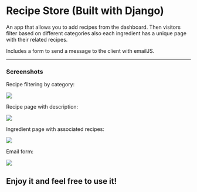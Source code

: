 # Recipe Store (Built with Django)

An app that allows you to add recipes from the dashboard. Then visitors filter based on different categories also each ingredient 
has a unique page with their related recipes.

Includes a form to send a message to the client with emailJS.

---

### Screenshots

Recipe filtering by category:

![](https://i.imgur.com/XYXQ0HQ.png)

Recipe page with description:

![](https://i.imgur.com/3tSebzd.png)

Ingredient page with associated recipes:

![](https://i.imgur.com/zqCwFfc.png)

Email form:

![](https://i.imgur.com/JjUQGQy.png)


Enjoy it and feel free to use it!
---


